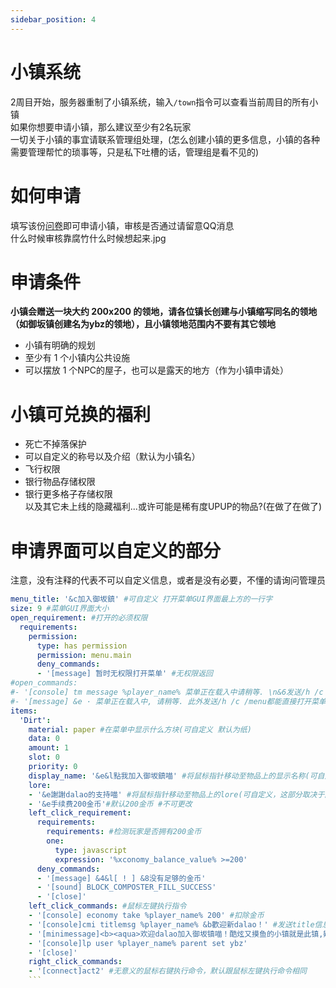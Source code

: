```yaml
---
sidebar_position: 4
---
```


# 小镇系统

2周目开始，服务器重制了小镇系统，输入`/town`指令可以查看当前周目的所有小镇  
如果你想要申请小镇，那么建议至少有2名玩家  
一切关于小镇的事宜请联系管理组处理，(怎么创建小镇的更多信息，小镇的各种需要管理帮忙的琐事等，只是私下吐槽的话，管理组是看不见的)  

# 如何申请

填写该份[问卷](https://wj.qq.com/s2/14245674/21b7/)即可申请小镇，审核是否通过请留意QQ消息  
什么时候审核靠腐竹什么时候想起来.jpg  

# 申请条件
**小镇会赠送一块大约 200x200 的领地，请各位镇长创建与小镇缩写同名的领地（如御坂镇创建名为ybz的领地），且小镇领地范围内不要有其它领地**  
* 小镇有明确的规划  
* 至少有 1 个小镇内公共设施  
* 可以摆放 1 个NPC的屋子，也可以是露天的地方（作为小镇申请处） 

# 小镇可兑换的福利

* 死亡不掉落保护
* 可以自定义的称号以及介绍（默认为小镇名）
* 飞行权限
* 银行物品存储权限
* 银行更多格子存储权限  
以及其它未上线的隐藏福利...或许可能是稀有度UPUP的物品?(在做了在做了)  

# 申请界面可以自定义的部分
注意，没有注释的代表不可以自定义信息，或者是没有必要，不懂的请询问管理员
```yaml
menu_title: '&c加入御坂鎮' #可自定义 打开菜单GUI界面最上方的一行字
size: 9 #菜单GUI界面大小
open_requirement: #打开的必须权限
  requirements:
    permission:
      type: has permission
      permission: menu.main
      deny_commands:
      - '[message] 暂时无权限打开菜单' #无权限返回
#open_commands:
#- '[console] tm message %player_name% 菜单正在载入中请稍等. \n&6发送/h /c /menu都能直接打开菜单'
#- '[message] &e · 菜单正在载入中, 请稍等. 此外发送/h /c /menu都能直接打开菜单'
items:
  'Dirt':
    material: paper #在菜单中显示什么方块(可自定义 默认为纸)
    data: 0
    amount: 1
    slot: 0
    priority: 0
    display_name: '&e&l點我加入御坂鎮喵' #将鼠标指针移动至物品上的显示名称(可自定义)
    lore:
    - '&e謝謝dalao的支持喵' #将鼠标指针移动至物品上的lore(可自定义，这部分取决于问卷中''给萌新的寄语'')
    - '&e手续费200金币'#默认200金币 #不可更改
    left_click_requirement:
      requirements:
        requirements: #检测玩家是否拥有200金币
        one:
          type: javascript
          expression: '%xconomy_balance_value% >=200'
      deny_commands:
      - '[message] &4&l[ ! ] &8没有足够的金币'
      - '[sound] BLOCK_COMPOSTER_FILL_SUCCESS' 
      - '[close]'
    left_click_commands: #鼠标左键执行指令
    - '[console] economy take %player_name% 200' #扣除金币
    - '[console]cmi titlemsg %player_name% &b歡迎新dalao！' #发送title信息(可自定义)
    - '[minimessage]<b><aqua>欢迎dalao加入御坂镇喵！酷炫又摸鱼的小镇就是此镇,欸嘿</aqua></b>' #发送游戏内类似私聊的消息 但MiniMessage语法 预览见此(可自定义) https://webui.advntr.dev/
    - '[console]lp user %player_name% parent set ybz'
    - '[close]'
    right_click_commands:
    - '[connect]act2' #无意义的鼠标右键执行命令，默认跟鼠标左键执行命令相同
    ```